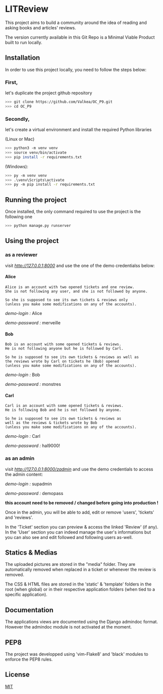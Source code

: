 # LITReview

This project aims to build a community around the idea of reading and asking books and articles' reviews.

The version currently available in this Git Repo is a Minimal Viable Product built to run locally.

## Installation

In order to use this project locally, you need to follow the steps below:

### First, 
let's duplicate the project github repository

```bash
>>> git clone https://github.com/Valkea/OC_P9.git
>>> cd OC_P9
```

### Secondly,
let's create a virtual environment and install the required Python libraries

(Linux or Mac)
```bash
>>> python3 -m venv venv
>>> source venv/bin/activate
>>> pip install -r requirements.txt
```

(Windows):
```bash
>>> py -m venv venv
>>> .\venv\Scripts\activate
>>> py -m pip install -r requirements.txt
```

## Running the project

Once installed, the only command required to use the project is the following one

```bash
>>> python manage.py runserver
```

## Using the project

### as a reviewer

visit *http://127.0.0.1:8000* and use the one of the demo credentialss below:

#### Alice
```
Alice is an account with two opened tickets and one review.
She is not following any user, and she is not followed by anyone.

So she is supposed to see its own tickets & reviews only
(unless you make some modifications on any of the accounts).
```

*demo-login :* Alice

*demo-password :* merveille


#### Bob
```
Bob is an account with some opened tickets & reviews.
He is not following anyone but he is followed by Carl.

So he is supposed to see its own tickets & reviews as well as
the reviews wrote by Carl on tickets he (Bob) opened
(unless you make some modifications on any of the accounts).
```

*demo-login :* Bob	

*demo-password :* monstres


#### Carl
```
Carl is an account with some opened tickets & reviews.
He is following Bob and he is not followed by anyone.

So he is supposed to see its own tickets & reviews as
well as the reviews & tickets wrote by Bob
(unless you make some modifications on any of the accounts).
```

*demo-login :* Carl	

*demo-password :* hal9000!


### as an admin

visit *http://127.0.0.1:8000/zadmin* and use the demo credentials to access the admin content:

*demo-login :* supadmin

*demo-password :* demopass

**this account need to be removed / changed before going into production !**

Once in the admin, you will be able to add, edit or remove 'users', 'tickets' and 'reviews'.

In the 'Ticket' section you can preview & access the linked 'Review' (if any).
In the 'User' section you can indeed manage the user's informations but you can also see and edit followed and following users as-well.


## Statics & Medias

The uploaded pictures are stored in the "media" folder. They are automatically removed when replaced in a ticket or whenever the review is removed.

The CSS & HTML files are stored in the 'static' & 'template' folders in the root (when global) or in their respective application folders (when tied to a specific application).


## Documentation

The applications views are documented using the Django admindoc format.
However the admindoc module is not activated at the moment.


## PEP8

The project was developped using 'vim-Flake8' and 'black' modules to enforce the PEP8 rules.


## License
[MIT](https://choosealicense.com/licenses/mit/)
